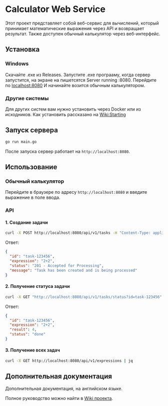 # Calculator Web Service

Этот проект представляет собой веб-сервис для вычислений, который принимает математические выражения через API и возвращает результат. Также доступен обычный калькулятор через веб-интерфейс.

## Установка



### Windows
Скачайте .exe из Releases. Запустите .exe програаму, когда сервер запустится, на экране на пишетсятся Server running :8080. Перейдите по [localhost:8080](http://localhost:8080) И начинайте возится обычным калькулятором.

### Другие системы
Для других систем вам нужно установить через Docker или из исходников. Как установить рассказано на [Wiki:Starting](https://github.com//KozuGemer/calculator-web-service/wiki/Starting)

## Запуск сервера

```sh
go run main.go
```

После запуска сервер работает на `http://localhost:8080`.

## Использование

### Обычный калькулятор

Перейдите в браузере по адресу `http://localhost:8080` и введите выражение в поле ввода.

### API

#### 1. Создание задачи

```sh
curl -X POST http://localhost:8080/api/v1/tasks -H "Content-Type: application/json" -d '{"expression": "2+2"}' | jq
```

Ответ:

```json
{
  "id": "task-123456",
  "expression": "2+2",
  "status": "201 - Accepted for Processing",
  "message": "Task has been created and is being processed"
}
```

#### 2. Получение статуса задачи

```sh
curl -X GET "http://localhost:8080/api/v1/tasks/status?id=task-123456" | jq
```

Ответ:

```json
{
  "id": "task-123456",
  "expression": "2+2",
  "result": 4,
  "status": "done"
}
```

#### 3. Получение всех задач

```sh
curl -X GET http://localhost:8080/api/v1/expressions | jq
```

## Дополнительная документация
Дополнительная документация, на английском языке.

Полное руководство можно найти в [Wiki проекта](https://github.com//KozuGemer/calculator-web-service/wiki).

